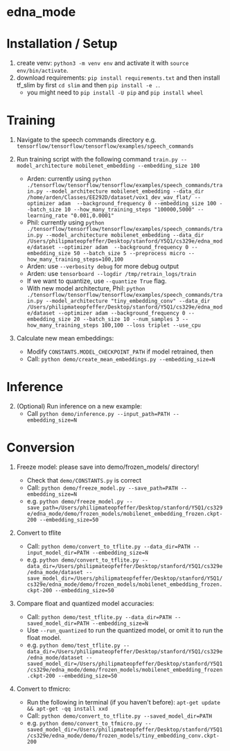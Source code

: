 # edna_mode

# Installation / Setup

1. create venv: `python3 -m venv env` and activate it with `source env/bin/activate`.
2. download requirements: `pip install requirements.txt` and then install tf_slim by first `cd slim` and then `pip install -e .`.
    - you might need to `pip install -U pip` and `pip install wheel`

# Training
1. Navigate to the speech commands directory e.g. `tensorflow/tensorflow/tensorflow/examples/speech_commands`
2. Run training script with the following command `train.py --model_architecture mobilenet_embedding --embedding_size 100`
    - Arden: currently using `python ./tensorflow/tensorflow/tensorflow/examples/speech_commands/train.py --model_architecture mobilenet_embedding --data_dir /home/arden/Classes/EE292D/dataset/vox1_dev_wav_flat/ --optimizer adam  --background_frequency 0 --embedding_size 100 --batch_size 10 --how_many_training_steps "100000,5000" --learning_rate "0.001,0.0001"` 
    - Phil: currently using `python ./tensorflow/tensorflow/tensorflow/examples/speech_commands/train.py --model_architecture mobilenet_embedding --data_dir /Users/philipmateopfeffer/Desktop/stanford/Y5Q1/cs329e/edna_mode/dataset --optimizer adam  --background_frequency 0 --embedding_size 50 --batch_size 5 --preprocess micro --how_many_training_steps=100,100`
    - Arden: use `--verbosity debug` for more debug output
    - Arden: use `tensorboard --logdir /tmp/retrain_logs/train`
    - If we want to quantize, use `--quantize True` flag.
    - With new model architecture, Phil: `python ./tensorflow/tensorflow/tensorflow/examples/speech_commands/train.py --model_architecture "tiny_embedding_conv" --data_dir /Users/philipmateopfeffer/Desktop/stanford/Y5Q1/cs329e/edna_mode/dataset --optimizer adam --background_frequency 0 --embedding_size 20 --batch_size 10 --num_samples 3 --how_many_training_steps 100,100 --loss triplet --use_cpu`

3. Calculate new mean embeddings:
    - Modify `CONSTANTS.MODEL_CHECKPOINT_PATH` if model retrained, then
    - Call: `python demo/create_mean_embeddings.py --embedding_size=N`

# Inference
2. (Optional) Run inference on a new example:
    - Call `python demo/inference.py --input_path=PATH --embedding_size=N`

# Conversion
1. Freeze model: please save into demo/frozen_models/ directory!
    - Check that `demo/CONSTANTS.py` is correct
    - Call: `python demo/freeze_model.py --save_path=PATH --embedding_size=N`
    - e.g. `python demo/freeze_model.py --save_path=/Users/philipmateopfeffer/Desktop/stanford/Y5Q1/cs329e/edna_mode/demo/frozen_models/mobilenet_embedding_frozen.ckpt-200 --embedding_size=50`

2. Convert to tflite
    - Call: `python demo/convert_to_tflite.py --data_dir=PATH --input_model_dir=PATH --embedding_size=N`
    - e.g. `python demo/convert_to_tflite.py --data_dir=/Users/philipmateopfeffer/Desktop/stanford/Y5Q1/cs329e/edna_mode/dataset --save_model_dir=/Users/philipmateopfeffer/Desktop/stanford/Y5Q1/cs329e/edna_mode/demo/frozen_models/mobilenet_embedding_frozen.ckpt-200 --embedding_size=50`

3. Compare float and quantized model accuracies:
    - Call: `python demo/test_tflite.py --data_dir=PATH --saved_model_dir=PATH --embedding_size=N`
    - Use `--run_quantized` to run the quantized model, or omit it to run the float model.
    - e.g. `python demo/test_tflite.py --data_dir=/Users/philipmateopfeffer/Desktop/stanford/Y5Q1/cs329e/edna_mode/dataset --saved_model_dir=/Users/philipmateopfeffer/Desktop/stanford/Y5Q1/cs329e/edna_mode/demo/frozen_models/mobilenet_embedding_frozen.ckpt-200 --embedding_size=50`

4. Convert to tfmicro:
    - Run the following in terminal (if you haven't before): `apt-get update && apt-get -qq install xxd`
    - Call: `python demo/convert_to_tflite.py --saved_model_dir=PATH`
    - e.g. `python demo/convert_to_tfmicro.py --saved_model_dir=/Users/philipmateopfeffer/Desktop/stanford/Y5Q1/cs329e/edna_mode/demo/frozen_models/tiny_embedding_conv.ckpt-200`